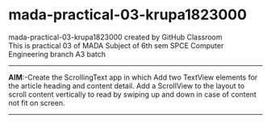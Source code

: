 # mada-practical-03-krupa1823000
mada-practical-03-krupa1823000 created by GitHub Classroom
<br>
This is practical 03 of MADA Subject of 6th sem SPCE Computer Engineering branch A3 batch
<br>
<hr>
<b>AIM</b>:-Create the ScrollingText app in which Add two TextView elements for the article heading and content detail. Add a ScrollView to the layout to scroll content vertically to read by swiping up and down in case of content not fit on screen.
<hr>
